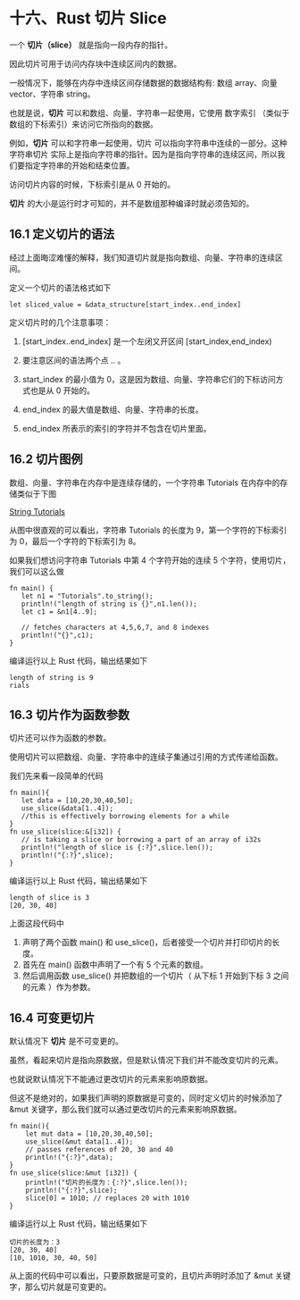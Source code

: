 # 十六、Rust 切片 Slice

一个 **切片（slice）** 就是指向一段内存的指针。

因此切片可用于访问内存块中连续区间内的数据。

一般情况下，能够在内存中连续区间存储数据的数据结构有: 数组 array、向量 vector、字符串 string。

也就是说，**切片** 可以和数组、向量、字符串一起使用，它使用 数字索引 （类似于数组的下标索引）来访问它所指向的数据。

例如，**切片** 可以和字符串一起使用，切片 可以指向字符串中连续的一部分。这种 字符串切片 实际上是指向字符串的指针。因为是指向字符串的连续区间，所以我们要指定字符串的开始和结束位置。

访问切片内容的时候，下标索引是从 0 开始的。

**切片** 的大小是运行时才可知的，并不是数组那种编译时就必须告知的。

## 16.1 定义切片的语法

经过上面晦涩难懂的解释，我们知道切片就是指向数组、向量、字符串的连续区间。

定义一个切片的语法格式如下

```
let sliced_value = &data_structure[start_index..end_index]
```

定义切片时的几个注意事项：

1. [start_index..end_index] 是一个左闭又开区间 [start_index,end_index)

2. 要注意区间的语法两个点 .. 。

3. start_index 的最小值为 0，这是因为数组、向量、字符串它们的下标访问方式也是从 0 开始的。

4. end_index 的最大值是数组、向量、字符串的长度。

5. end_index 所表示的索引的字符并不包含在切片里面。

## 16.2 切片图例

数组、向量、字符串在内存中是连续存储的，一个字符串 Tutorials 在内存中的存储类似于下图

[String Tutorials](/images/string_tutorials.jpg)

从图中很直观的可以看出，字符串 Tutorials 的长度为 9，第一个字符的下标索引为 0，最后一个字符的下标索引为 8。

如果我们想访问字符串 Tutorials 中第 4 个字符开始的连续 5 个字符，使用切片，我们可以这么做

```
fn main() {
   let n1 = "Tutorials".to_string();
   println!("length of string is {}",n1.len());
   let c1 = &n1[4..9]; 

   // fetches characters at 4,5,6,7, and 8 indexes
   println!("{}",c1);
}
```

编译运行以上 Rust 代码，输出结果如下

```
length of string is 9
rials
```

## 16.3 切片作为函数参数

切片还可以作为函数的参数。

使用切片可以把数组、向量、字符串中的连续子集通过引用的方式传递给函数。

我们先来看一段简单的代码

```
fn main(){
   let data = [10,20,30,40,50];
   use_slice(&data[1..4]);
   //this is effectively borrowing elements for a while
}
fn use_slice(slice:&[i32]) { 
   // is taking a slice or borrowing a part of an array of i32s
   println!("length of slice is {:?}",slice.len());
   println!("{:?}",slice);
}
```

编译运行以上 Rust 代码，输出结果如下

```
length of slice is 3
[20, 30, 40]
```

上面这段代码中

1. 声明了两个函数 main() 和 use_slice()，后者接受一个切片并打印切片的长度。
2. 首先在 main() 函数中声明了一个有 5 个元素的数组。
3. 然后调用函数 use_slice() 并把数组的一个切片（ 从下标 1 开始到下标 3 之间的元素 ）作为参数。

## 16.4 可变更切片

默认情况下 **切片** 是不可变更的。

虽然，看起来切片是指向原数据，但是默认情况下我们并不能改变切片的元素。

也就说默认情况下不能通过更改切片的元素来影响原数据。

但这不是绝对的，如果我们声明的原数据是可变的，同时定义切片的时候添加了 &mut 关键字，那么我们就可以通过更改切片的元素来影响原数据。

```
fn main(){
    let mut data = [10,20,30,40,50];
    use_slice(&mut data[1..4]);
    // passes references of 20, 30 and 40
    println!("{:?}",data);
}
fn use_slice(slice:&mut [i32]) {
    println!("切片的长度为：{:?}",slice.len());
    println!("{:?}",slice);
    slice[0] = 1010; // replaces 20 with 1010
}
```

编译运行以上 Rust 代码，输出结果如下

```
切片的长度为：3
[20, 30, 40]
[10, 1010, 30, 40, 50]
```

从上面的代码中可以看出，只要原数据是可变的，且切片声明时添加了 &mut 关键字，那么切片就是可变更的。
